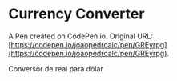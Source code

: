 # Currency Converter

A Pen created on CodePen.io. Original URL: [https://codepen.io/joaopedroalc/pen/GREyrpg](https://codepen.io/joaopedroalc/pen/GREyrpg).

Conversor de real para dólar 
